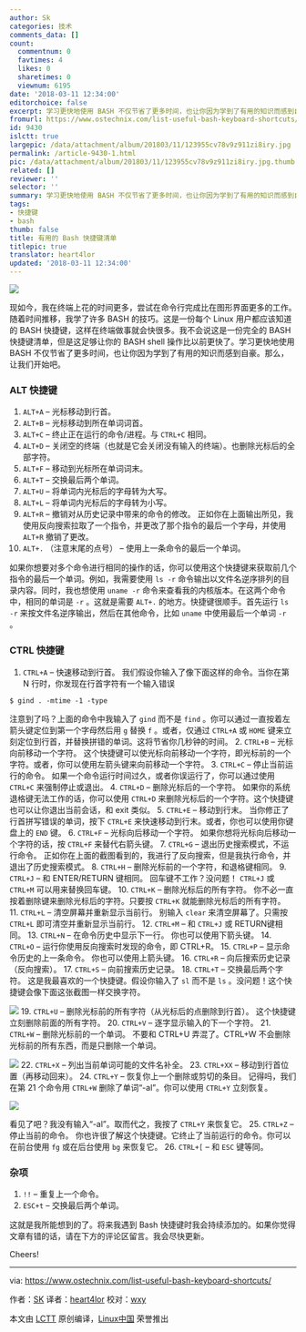 ```yaml
---
author: Sk
categories: 技术
comments_data: []
count:
  commentnum: 0
  favtimes: 4
  likes: 0
  sharetimes: 0
  viewnum: 6195
date: '2018-03-11 12:34:00'
editorchoice: false
excerpt: 学习更快地使用 BASH 不仅节省了更多时间，也让你因为学到了有用的知识而感到自豪。那么，让我们开始吧。
fromurl: https://www.ostechnix.com/list-useful-bash-keyboard-shortcuts/
id: 9430
islctt: true
largepic: /data/attachment/album/201803/11/123955cv78v9z911zi8iry.jpg
permalink: /article-9430-1.html
pic: /data/attachment/album/201803/11/123955cv78v9z911zi8iry.jpg.thumb.jpg
related: []
reviewer: ''
selector: ''
summary: 学习更快地使用 BASH 不仅节省了更多时间，也让你因为学到了有用的知识而感到自豪。那么，让我们开始吧。
tags:
- 快捷键
- bash
thumb: false
title: 有用的 Bash 快捷键清单
titlepic: true
translator: heart4lor
updated: '2018-03-11 12:34:00'
---
```


![](/data/attachment/album/201803/11/123955cv78v9z911zi8iry.jpg)


现如今，我在终端上花的时间更多，尝试在命令行完成比在图形界面更多的工作。随着时间推移，我学了许多 BASH 的技巧。这是一份每个 Linux 用户都应该知道的 BASH 快捷键，这样在终端做事就会快很多。我不会说这是一份完全的 BASH 快捷键清单，但是这足够让你的 BASH shell 操作比以前更快了。学习更快地使用 BASH 不仅节省了更多时间，也让你因为学到了有用的知识而感到自豪。那么，让我们开始吧。


### ALT 快捷键


1. `ALT+A` – 光标移动到行首。
2. `ALT+B` – 光标移动到所在单词词首。
3. `ALT+C` – 终止正在运行的命令/进程。与 `CTRL+C` 相同。
4. `ALT+D` – 关闭空的终端（也就是它会关闭没有输入的终端）。也删除光标后的全部字符。
5. `ALT+F` – 移动到光标所在单词词末。
6. `ALT+T` – 交换最后两个单词。
7. `ALT+U` – 将单词内光标后的字母转为大写。
8. `ALT+L` – 将单词内光标后的字母转为小写。
9. `ALT+R` – 撤销对从历史记录中带来的命令的修改。
正如你在上面输出所见，我使用反向搜索拉取了一个指令，并更改了那个指令的最后一个字母，并使用 `ALT+R` 撤销了更改。
10. `ALT+.` （注意末尾的点号） – 使用上一条命令的最后一个单词。


如果你想要对多个命令进行相同的操作的话，你可以使用这个快捷键来获取前几个指令的最后一个单词。例如，我需要使用 `ls -r` 命令输出以文件名逆序排列的目录内容。同时，我也想使用 `uname -r` 命令来查看我的内核版本。在这两个命令中，相同的单词是 `-r` 。这就是需要 `ALT+.` 的地方。快捷键很顺手。首先运行 `ls -r` 来按文件名逆序输出，然后在其他命令，比如 `uname` 中使用最后一个单词 `-r` 。


### CTRL 快捷键


1. `CTRL+A` – 快速移动到行首。
我们假设你输入了像下面这样的命令。当你在第 N 行时，你发现在行首字符有一个输入错误



```
$ gind . -mtime -1 -type

```

注意到了吗？上面的命令中我输入了 `gind` 而不是 `find` 。你可以通过一直按着左箭头键定位到第一个字母然后用 `g` 替换 `f` 。或者，仅通过 `CTRL+A` 或 `HOME` 键来立刻定位到行首，并替换拼错的单词。这将节省你几秒钟的时间。
2. `CTRL+B` – 光标向前移动一个字符。
这个快捷键可以使光标向前移动一个字符，即光标前的一个字符。或者，你可以使用左箭头键来向前移动一个字符。
3. `CTRL+C` – 停止当前运行的命令。
如果一个命令运行时间过久，或者你误运行了，你可以通过使用 `CTRL+C` 来强制停止或退出。
4. `CTRL+D` – 删除光标后的一个字符。
如果你的系统退格键无法工作的话，你可以使用 `CTRL+D` 来删除光标后的一个字符。这个快捷键也可以让你退出当前会话，和 exit 类似。
5. `CTRL+E` – 移动到行末。
当你修正了行首拼写错误的单词，按下 `CTRL+E` 来快速移动到行末。或者，你也可以使用你键盘上的 `END` 键。
6. `CTRL+F` – 光标向后移动一个字符。
如果你想将光标向后移动一个字符的话，按 `CTRL+F` 来替代右箭头键。
7. `CTRL+G` – 退出历史搜索模式，不运行命令。
正如你在上面的截图看到的，我进行了反向搜索，但是我执行命令，并退出了历史搜索模式。
8. `CTRL+H` – 删除光标前的一个字符，和退格键相同。
9. `CTRL+J` – 和 ENTER/RETURN 键相同。
回车键不工作？没问题！ `CTRL+J` 或 `CTRL+M` 可以用来替换回车键。
10. `CTRL+K` – 删除光标后的所有字符。
你不必一直按着删除键来删除光标后的字符。只要按 `CTRL+K` 就能删除光标后的所有字符。
11. `CTRL+L` – 清空屏幕并重新显示当前行。
别输入 `clear` 来清空屏幕了。只需按 `CTRL+L` 即可清空并重新显示当前行。
12. `CTRL+M` – 和 `CTRL+J` 或 RETURN键相同。
13. `CTRL+N` – 在命令历史中显示下一行。
你也可以使用下箭头键。
14. `CTRL+O` – 运行你使用反向搜索时发现的命令，即 CTRL+R。
15. `CTRL+P` – 显示命令历史的上一条命令。
你也可以使用上箭头键。
16. `CTRL+R` – 向后搜索历史记录（反向搜索）。
17. `CTRL+S` – 向前搜索历史记录。
18. `CTRL+T` – 交换最后两个字符。
这是我最喜欢的一个快捷键。假设你输入了 `sl` 而不是 `ls` 。没问题！这个快捷键会像下面这张截图一样交换字符。


![](/data/attachment/album/201803/11/123503wr7ys71r711yidjx.gif)
19. `CTRL+U` – 删除光标前的所有字符（从光标后的点删除到行首）。
这个快捷键立刻删除前面的所有字符。
20. `CTRL+V` – 逐字显示输入的下一个字符。
21. `CTRL+W` – 删除光标前的一个单词。
不要和 CTRL+U 弄混了。CTRL+W 不会删除光标前的所有东西，而是只删除一个单词。


![](/data/attachment/album/201803/11/123504rui1c7rioruhmevc.gif)
22. `CTRL+X` – 列出当前单词可能的文件名补全。
23. `CTRL+XX` – 移动到行首位置（再移动回来）。
24. `CTRL+Y` – 恢复你上一个删除或剪切的条目。
记得吗，我们在第 21 个命令用 `CTRL+W` 删除了单词“-al”。你可以使用 `CTRL+Y` 立刻恢复。


![](/data/attachment/album/201803/11/123506i62msz8qg5mq8om5.gif)


看见了吧？我没有输入“-al”。取而代之，我按了 `CTRL+Y` 来恢复它。
25. `CTRL+Z` – 停止当前的命令。
你也许很了解这个快捷键。它终止了当前运行的命令。你可以在前台使用 `fg` 或在后台使用 `bg` 来恢复它。
26. `CTRL+[` – 和 `ESC` 键等同。


### 杂项


1. `!!` – 重复上一个命令。
2. `ESC+t` – 交换最后两个单词。


这就是我所能想到的了。将来我遇到 Bash 快捷键时我会持续添加的。如果你觉得文章有错的话，请在下方的评论区留言。我会尽快更新。


Cheers!




---


via: <https://www.ostechnix.com/list-useful-bash-keyboard-shortcuts/>


作者：[SK](https://www.ostechnix.com/author/sk/) 译者：[heart4lor](https://github.com/heart4lor) 校对：[wxy](https://github.com/wxy)


本文由 [LCTT](https://github.com/LCTT/TranslateProject) 原创编译，[Linux中国](https://linux.cn/) 荣誉推出